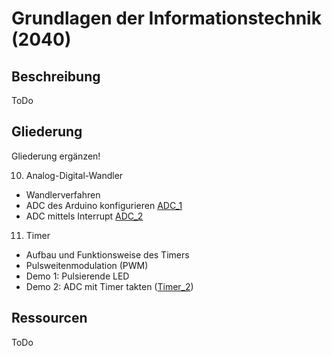 # Grundlagen der Informationstechnik (2040)

## Beschreibung
ToDo

## Gliederung
Gliederung ergänzen!

10. Analog-Digital-Wandler
  - Wandlerverfahren
  - ADC des Arduino konfigurieren [ADC_1](./src/ADC_1)
  - ADC mittels Interrupt [ADC_2](./src/ADC_2)
11. Timer
 - Aufbau und Funktionsweise des Timers
 - Pulsweitenmodulation (PWM)
 - Demo 1: Pulsierende LED
 - Demo 2: ADC mit Timer takten ([Timer_2](./src/Timer_2))

## Ressourcen
ToDo



